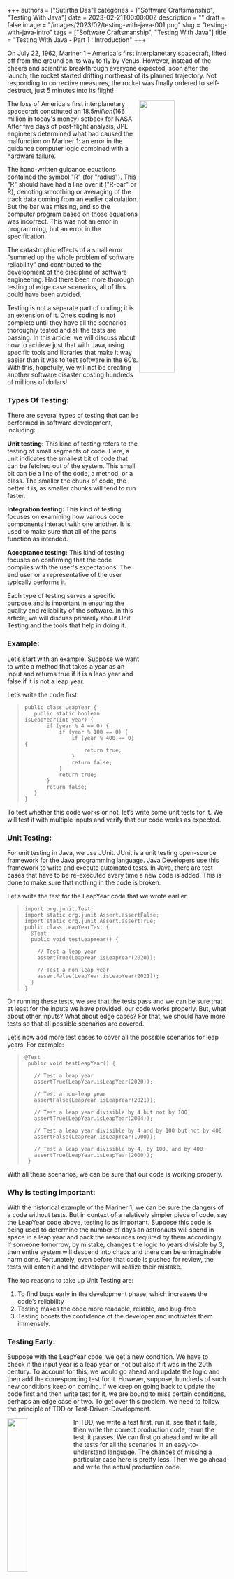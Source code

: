 +++
authors = ["Sutirtha Das"]
categories = ["Software Craftsmanship", "Testing With Java"]
date = 2023-02-21T00:00:00Z
description = ""
draft = false
image = "/images/2023/02/testing-with-java-001.png"
slug = "testing-with-java-intro"
tags = ["Software Craftsmanship", "Testing With Java"]
title = "Testing With Java - Part 1 : Introduction"
+++

On July 22, 1962, Mariner 1 – America's first interplanetary spacecraft, lifted off from the ground on its way to fly by Venus. However, instead of the cheers and scientific breakthrough everyone expected, soon after the launch, the rocket started drifting northeast of its planned trajectory. Not responding to corrective measures, the rocket was finally ordered to self-destruct, just 5 minutes into its flight!

<img style="float:right" src="/images/2023/02/testing-with-java-002.jpg" width="40%" height="40%" />

The loss of America's first interplanetary spacecraft constituted an $18.5 million ($166 million in today's money) setback for NASA. After five days of post-flight analysis, JPL engineers determined what had caused the malfunction on Mariner 1: an error in the guidance computer logic combined with a hardware failure.

The hand-written guidance equations contained the symbol "R" (for "radius"). This "R" should have had a line over it ("R-bar" or R̄), denoting smoothing or averaging of the track data coming from an earlier calculation. But the bar was missing, and so the computer program based on those equations was incorrect. This was not an error in programming, but an error in the specification.

The catastrophic effects of a small error "summed up the whole problem of software reliability" and contributed to the development of the discipline of software engineering. Had there been more thorough testing of edge case scenarios, all of this could have been avoided.

Testing is not a separate part of coding; it is an extension of it. One’s coding is not complete until they have all the scenarios thoroughly tested and all the tests are passing. In this article, we will discuss about how to achieve just that with Java, using specific tools and libraries that make it way easier than it was to test software in the 60’s. With this, hopefully, we will not be creating another software disaster costing hundreds of millions of dollars!

### Types Of Testing:

There are several types of testing that can be performed in software development, including:

<strong>Unit testing:</strong> This kind of testing refers to the testing of small segments of code. Here, a unit indicates the smallest bit of code that can be fetched out of the system. This small bit can be a line of the code, a method, or a class. The smaller the chunk of code, the better it is, as smaller chunks will tend to run faster.

<strong>Integration testing:</strong> This kind of testing focuses on examining how various code components interact with one another. It is used to make sure that all of the parts function as intended.

<strong>Acceptance testing:</strong> This kind of testing focuses on confirming that the code complies with the user's expectations. The end user or a representative of the user typically performs it.

Each type of testing serves a specific purpose and is important in ensuring the quality and reliability of the software. In this article, we will discuss primarily about Unit Testing and the tools that help in doing it.

### Example:

Let’s start with an example. Suppose we want to write a method that takes a year as an input and returns true if it is a leap year and false if it is not a leap year.

Let’s write the code first

> ```
> public class LeapYear {
>    public static boolean isLeapYear(int year) {
>        if (year % 4 == 0) {
>            if (year % 100 == 0) {
>                if (year % 400 == 0) {
>                    return true;
>                }
>                return false;
>            }
>            return true;
>        }
>        return false;
>    }
> }
> ```

To test whether this code works or not, let’s write some unit tests for it. We will test it with multiple inputs and verify that our code works as expected.

### Unit Testing:

For unit testing in Java, we use JUnit. JUnit is a unit testing open-source framework for the Java programming language. Java Developers use this framework to write and execute automated tests. In Java, there are test cases that have to be re-executed every time a new code is added. This is done to make sure that nothing in the code is broken.

Let’s write the test for the LeapYear code that we wrote earlier.

> ```
> import org.junit.Test;
> import static org.junit.Assert.assertFalse;
> import static org.junit.Assert.assertTrue;
> public class LeapYearTest {
>   @Test
>   public void testLeapYear() {
>
>     // Test a leap year
>     assertTrue(LeapYear.isLeapYear(2020));
>
>     // Test a non-leap year
>     assertFalse(LeapYear.isLeapYear(2021));
>   }
> }
> ```

On running these tests, we see that the tests pass and we can be sure that at least for the inputs we have provided, our code works properly. But, what about other inputs? What about edge cases? For that, we should have more tests so that all possible scenarios are covered.

Let’s now add more test cases to cover all the possible scenarios for leap years. For example:

> ```
> @Test
>  public void testLeapYear() {
>
>    // Test a leap year
>    assertTrue(LeapYear.isLeapYear(2020));
>
>    // Test a non-leap year
>    assertFalse(LeapYear.isLeapYear(2021));
>
>    // Test a leap year divisible by 4 but not by 100
>    assertTrue(LeapYear.isLeapYear(2004));
>
>    // Test a leap year divisible by 4 and by 100 but not by 400
>    assertFalse(LeapYear.isLeapYear(1900));
>
>    // Test a leap year divisible by 4, by 100, and by 400
>    assertTrue(LeapYear.isLeapYear(2000));
>  }
> ```

With all these scenarios, we can be sure that our code is working properly.

### Why is testing important:

With the historical example of the Mariner 1, we can be sure the dangers of a code without tests. But in context of a relatively simpler piece of code, say the LeapYear code above, testing is as important. Suppose this code is being used to determine the number of days an astronauts will spend in space in a leap year and pack the resources required by them accordingly. If someone tomorrow, by mistake, changes the logic to years divisible by 3, then entire system will descend into chaos and there can be unimaginable harm done. Fortunately, even before that code is pushed for review, the tests will catch it and the developer will realize their mistake.

The top reasons to take up Unit Testing are:

1. To find bugs early in the development phase, which increases the code’s reliability
2. Testing makes the code more readable, reliable, and bug-free
3. Testing boosts the confidence of the developer and motivates them immensely.

### Testing Early:

Suppose with the LeapYear code, we get a new condition. We have to check if the input year is a leap year or not but also if it was in the 20th century. To account for this, we would go ahead and update the logic and then add the corresponding test for it. However, suppose, hundreds of such new conditions keep on coming. If we keep on going back to update the code first and then write test for it, we are bound to miss certain conditions, perhaps an edge case or two. To get over this problem, we need to follow the principle of TDD or Test-Driven-Development.

<img style="float:left" src="/images/2023/02/testing-with-java-003.jpg" width="30%" height="30%" />

In TDD, we write a test first, run it, see that it fails, then write the correct production code, rerun the test, it passes. We can first go ahead and write all the tests for all the scenarios in an easy-to-understand language. The chances of missing a particular case here is pretty less. Then we go ahead and write the actual production code.
